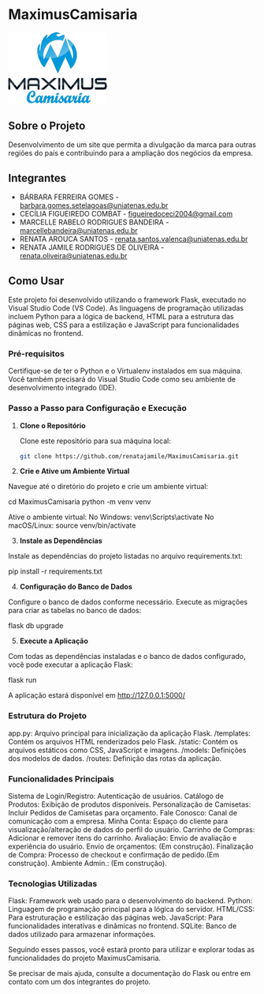 # MaximusCamisaria

<img src="./loja/static/images/logoPNG.png" alt="Logo" width="200">

## Sobre o Projeto

Desenvolvimento de um site que permita a divulgação da marca para outras regiões do país e contribuindo para a ampliação dos negócios da empresa.

## Integrantes

- BÁRBARA FERREIRA GOMES - barbara.gomes.setelagoas@uniatenas.edu.br
- CECÍLIA FIGUEIREDO COMBAT - figueiredoceci2004@gmail.com
- MARCELLE RABELO RODRIGUES BANDEIRA - marcellebandeira@uniatenas.edu.br
- RENATA AROUCA SANTOS - renata.santos.valenca@uniatenas.edu.br
- RENATA JAMILE RODRIGUES DE OLIVEIRA - renata.oliveira@uniatenas.edu.br

## Como Usar

Este projeto foi desenvolvido utilizando o framework Flask, executado no Visual Studio Code (VS Code). As linguagens de programação utilizadas incluem Python para a lógica de backend, HTML para a estrutura das páginas web, CSS para a estilização e JavaScript para funcionalidades dinâmicas no frontend.

### Pré-requisitos

Certifique-se de ter o Python e o Virtualenv instalados em sua máquina. Você também precisará do Visual Studio Code como seu ambiente de desenvolvimento integrado (IDE).

### Passo a Passo para Configuração e Execução

1. **Clone o Repositório**

   Clone este repositório para sua máquina local:

   ```bash
   git clone https://github.com/renatajamile/MaximusCamisaria.git


2. **Crie e Ative um Ambiente Virtual**

Navegue até o diretório do projeto e crie um ambiente virtual:

cd MaximusCamisaria
python -m venv venv

Ative o ambiente virtual:
No Windows: venv\Scripts\activate
No macOS/Linux: source venv/bin/activate

3. **Instale as Dependências**

Instale as dependências do projeto listadas no arquivo requirements.txt: 

pip install -r requirements.txt

4. **Configuração do Banco de Dados**

Configure o banco de dados conforme necessário. Execute as migrações para criar as tabelas no banco de dados:

flask db upgrade

5. **Execute a Aplicação**

Com todas as dependências instaladas e o banco de dados configurado, você pode executar a aplicação Flask:

flask run

A aplicação estará disponível em http://127.0.0.1:5000/

### Estrutura do Projeto
app.py: Arquivo principal para inicialização da aplicação Flask.
/templates: Contém os arquivos HTML renderizados pelo Flask.
/static: Contém os arquivos estáticos como CSS, JavaScript e imagens.
/models: Definições dos modelos de dados.
/routes: Definição das rotas da aplicação.

### Funcionalidades Principais
Sistema de Login/Registro: Autenticação de usuários.
Catálogo de Produtos: Exibição de produtos disponíveis.
Personalização de Camisetas: Incluir Pedidos de Camisetas para orçamento.
Fale Conosco: Canal de comunicação com a empresa.
Minha Conta: Espaço do cliente para visualização/alteração de dados do perfil do usuário.
Carrinho de Compras: Adicionar e remover itens do carrinho. 
Avaliação: Envio de avaliação e experiência do usuário.
Envio de orçamentos: (Em construção).
Finalização de Compra: Processo de checkout e confirmação de pedido.(Em construção).
Ambiente Admin.: (Em construção).

### Tecnologias Utilizadas
Flask: Framework web usado para o desenvolvimento do backend.
Python: Linguagem de programação principal para a lógica do servidor.
HTML/CSS: Para estruturação e estilização das páginas web.
JavaScript: Para funcionalidades interativas e dinâmicas no frontend.
SQLite: Banco de dados utilizado para armazenar informações.

Seguindo esses passos, você estará pronto para utilizar e explorar todas as funcionalidades do projeto MaximusCamisaria. 

Se precisar de mais ajuda, consulte a documentação do Flask ou entre em contato com um dos integrantes do projeto.
